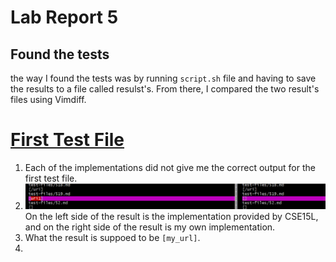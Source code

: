 # Lab Report 5

## Found the tests
the way I found the tests was by running ```script.sh``` file and having to save the results to a file called resulst's. From there, I compared the two result's files using Vimdiff.

# [First Test File ](https://github.com/nidhidhamnani/markdown-parser/edit/main/test-files/194.md)
1. Each of the implementations did not give me the correct output for the first test file. 
2. ![image](/images/Screenshot445.png)
On the left side of the result is the implementation provided by CSE15L, and on the right side of the result is my own implementation.
3. What the result is suppoed to be ```[my_url]```.
3. 